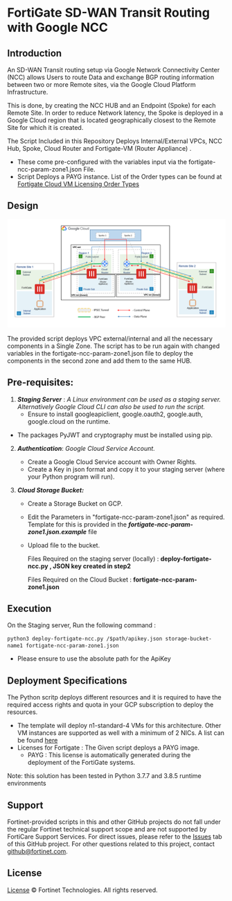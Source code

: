 # FortiGate SD-WAN Transit Routing with Google NCC

## Introduction

An SD-WAN Transit routing setup via Google Network Connectivity Center (NCC) allows Users to route Data and exchange BGP routing information between two or more Remote sites, via the Google Cloud Platform Infrastructure.

This is done, by creating the NCC HUB and an Endpoint (Spoke) for each Remote Site. In order to reduce Network latency, the Spoke is deployed in a Google Cloud region that is located geographically closest to the Remote Site for which it is created. 

The Script Included in this Repository Deploys Internal/External VPCs, NCC Hub, Spoke, Cloud Router and Fortigate-VM (Router Appliance) .
-	These come pre-configured with the variables input via the fortigate-ncc-param-zone1.json File.
-	Script Deploys a PAYG instance. List of the Order types can be found at [Fortigate Cloud VM Licensing Order Types](https://docs.fortinet.com/document/fortigate-public-cloud/7.0.0/gcp-administration-guide/451056/order-types)


## Design

<p align="center">
  <a href="images/"><img width="800px" src="images/SingleVM-NCC.png" alt="singlevm google ncc"></a>
</p


The provided script deploys VPC external/internal and all the necessary components in a Single Zone. The script has to be run again with changed variables in the fortigate-ncc-param-zone1.json file to deploy the components in the second zone and add them to the same HUB.


## Pre-requisites:

1) ***Staging Server*** : _A Linux environment can be used as a staging server. Alternatively Google Cloud CLI can also be used to run the script._
	- Ensure to install googleapiclient, google.oauth2, google.auth, google.cloud on the runtime.
- The packages PyJWT and cryptography must be installed using pip.

2) ***Authentication***: _Google Cloud Service Account._
	- Create a Google Cloud Service account with Owner Rights.
	- Create a Key in json format and copy it to your staging server (where your Python program will run).

3) ***Cloud Storage Bucket:***
	- Create a Storage Bucket on GCP.
	- Edit the Parameters in "fortigate-ncc-param-zone1.json" as required. Template for this is provided in the ***fortigate-ncc-param-zone1.json.example*** file
	- Upload file to the bucket.

		Files Required on the staging server (locally) : **deploy-fortigate-ncc.py , JSON key created in step2**

		Files Required on the Cloud Bucket : **fortigate-ncc-param-zone1.json**
	
## Execution

On the Staging server, Run the following command :
	
	python3 deploy-fortigate-ncc.py /$path/apikey.json storage-bucket-name1 fortigate-ncc-param-zone1.json
		
-	Please ensure to use the absolute path for the ApiKey
	

## Deployment Specifications

The Python scritp deploys different resources and it is required to have the required access rights and quota in your GCP subscription to deploy the resources.

- The template will deploy n1-standard-4 VMs for this architecture. Other VM instances are supported as well with a minimum of 2 NICs. A list can be found [here](https://docs.fortinet.com/document/fortigate-public-cloud/7.0.0/gcp-administration-guide/204792/models)
- Licenses for Fortigate : The Given script deploys a PAYG image.
  - PAYG : This license is automatically generated during the deployment of the FortiGate systems.



Note: this solution has been tested in Python 3.7.7 and 3.8.5 runtime environments


## Support
Fortinet-provided scripts in this and other GitHub projects do not fall under the regular Fortinet technical support scope and are not supported by FortiCare Support Services.
For direct issues, please refer to the [Issues](https://github.com/fortinet/fortigate-terraform-deploy/issues) tab of this GitHub project.
For other questions related to this project, contact [github@fortinet.com](mailto:github@fortinet.com).

## License
[License](https://github.com/fortinet/fortigate-gcp-ncc/blob/main/LICENSE) © Fortinet Technologies. All rights reserved.

